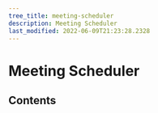 ```yaml
---
tree_title: meeting-scheduler
description: Meeting Scheduler
last_modified: 2022-06-09T21:23:28.2328
---
```


# Meeting Scheduler

## Contents
